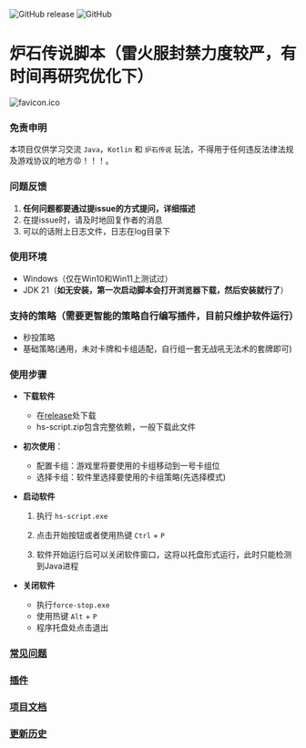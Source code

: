 ![GitHub release](https://img.shields.io/github/release/xjw580/Hearthstone-Script.svg)  ![GitHub](https://img.shields.io/github/license/xjw580/Hearthstone-Script?style=flat-square)

# 炉石传说脚本（雷火服封禁力度较严，有时间再研究优化下）
![favicon.ico](Hearthstone-Script/src/main/resources/static/img/favicon.ico)



### 免责申明

本项目仅供学习交流 `Java`，`Kotlin` 和 `炉石传说` 玩法，不得用于任何违反法律法规及游戏协议的地方😡！！！。



### 问题反馈

1. **任何问题都要通过提issue的方式提问，详细描述**
2. 在提issue时，请及时地回复作者的消息
3. 可以的话附上日志文件，日志在log目录下



### 使用环境

- Windows（仅在Win10和Win11上测试过）
- JDK 21（**如无安装，第一次启动脚本会打开浏览器下载，然后安装就行了**）



### 支持的策略（需要更智能的策略自行编写插件，目前只维护软件运行）

- 秒投策略
- 基础策略(通用，未对卡牌和卡组适配，自行组一套无战吼无法术的套牌即可)



### 使用步骤

- **下载软件**
  - 在[release](https://gitee.com/zergqueen/Hearthstone-Script/releases)处下载
  - hs-script.zip包含完整依赖，一般下载此文件
  
- **初次使用**：
  - 配置卡组：游戏里将要使用的卡组移动到一号卡组位
  - 选择卡组：软件里选择要使用的卡组策略(先选择模式)
  
- **启动软件**
  1. 执行 `hs-script.exe`
  
  2. 点击开始按钮或者使用热键 `Ctrl` + `P`
  
  3. 软件开始运行后可以关闭软件窗口，这将以托盘形式运行，此时只能检测到Java进程 
  
- **关闭软件**
  - 执行`force-stop.exe` 
  - 使用热键 `Alt` + `P`  
  - 程序托盘处点击退出



### [常见问题](QUESTION.md)



### [插件](PLUGIN_DEV.md )



### [项目文档](https://hearthstone-script-documentation.vercel.app/)



### [更新历史](HISTRORY.md)
